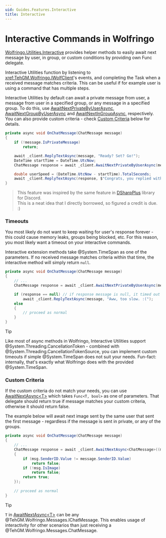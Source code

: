 ```yaml
---
uid: Guides.Features.Interactive
title: Interactive
---
```


# Interactive Commands in Wolfringo
[Wolfringo.Utilities.Interactive](https://www.nuget.org/packages/Wolfringo.Utilities.Interactive) provides helper methods to easily await next message by user, in group, or custom conditions by providing own Func delegate.

Interactive Utilities function by listening to <xref:TehGM.Wolfringo.IWolfClient>'s events, and completing the Task when a received message matches criteria. This can be useful if for example user is using a command that has multiple steps.

Interactive Utilities by default can await a private message from user, a message from user in a specified group, or any message in a specified group. To do this, use [AwaitNextPrivateByUserAsync](xref:TehGM.Wolfringo.InteractiveExtensions.AwaitNextPrivateByUserAsync(TehGM.Wolfringo.IWolfClient,System.UInt32,System.TimeSpan,System.Threading.CancellationToken)), [AwaitNextGroupByUserAsync](xref:TehGM.Wolfringo.InteractiveExtensions.AwaitNextGroupByUserAsync(TehGM.Wolfringo.IWolfClient,System.UInt32,System.UInt32,System.TimeSpan,System.Threading.CancellationToken)) and [AwaitNextInGroupAsync](xref:TehGM.Wolfringo.InteractiveExtensions.AwaitNextInGroupAsync(TehGM.Wolfringo.IWolfClient,System.UInt32,System.TimeSpan,System.Threading.CancellationToken)), respectively.  
You can also provide custom criteria - check [Custom Criteria](xref:Guides.Features.Interactive#custom-criteria) below for details.

```csharp
private async void OnChatMessage(ChatMessage message)
{
    if (!message.IsPrivateMessage) 
        return;

    await _client.ReplyTextAsync(message, "Ready? Set? Go!");
    DateTime startTime = DateTime.UtcNow;
    ChatMessage response = await _client.AwaitNextPrivateByUserAsync(message.SenderID.Value);

    double userSpeed = (DateTime.UtcNow - startTime).TotalSeconds;
    await _client.ReplyTextAsync(response, $"Congrats, you replied within {userSpeed}!");
}
```

> This feature was inspired by the same feature in [DSharpPlus](https://dsharpplus.github.io/articles/interactivity.html) library for Discord.  
> This is a neat idea that I directly borrowed, so figured a credit is due. :) 

### Timeouts
You most likely do not want to keep waiting for user's response forever - this could cause memory leaks, groups being blocked, etc. For this reason, you most likely want a timeout on your interactive commands.

Interactive extension methods take @System.TimeSpan as one of the parameters. If no received message matches criteria within that time, the interactive method will simply return `null`.

```csharp
private async void OnChatMessage(ChatMessage message)
{
    // ...
    ChatMessage response = await _client.AwaitNextPrivateByUserAsync(message.SenderID.Value);

    if (response == null) // if response message is null, it timed out
        await _client.ReplyTextAsync(message, "Aww, too slow. :(");
    else
    {
        // proceed as normal
    }
}
```

> [!TIP]
> Like most of async methods in Wolfringo, Interactive Utilities support @System.Threading.CancellationToken - combined with @System.Threading.CancellationTokenSource, you can implement custom timeouts if simple @System.TimeSpan does not suit your needs.
> Fun-fact: internally, that's exactly what Wolfringo does with the provided @System.TimeSpan.

### Custom Criteria
If the custom criteria do not match your needs, you can use [AwaitNextAsync&lt;T&gt;](xref:TehGM.Wolfringo.InteractiveExtensions.AwaitNextAsync``1(TehGM.Wolfringo.IWolfClient,System.Func{``0,System.Boolean},System.TimeSpan,System.Threading.CancellationToken)) which takes `Func<T, bool>` as one of parameters. That delegate should return true if message matches your custom criteria, otherwise it should return false.

The example below will await next image sent by the same user that sent the first message - regardless if the message is sent in private, or any of the groups.

```csharp
private async void OnChatMessage(ChatMessage message)
{
    // ...
    ChatMessage response = await _client.AwaitNextAsync<ChatMessage>((msg) =>
    {
        if (msg.SenderID.Value != message.SenderID.Value)
            return false;
        if (!msg.IsImage)
            return false;
        return true;
    });
    
    // proceed as normal
}
```

> [!TIP]
> `T` in [AwaitNextAsync&lt;T&gt;](xref:TehGM.Wolfringo.InteractiveExtensions.AwaitNextAsync``1(TehGM.Wolfringo.IWolfClient,System.Func{``0,System.Boolean},System.TimeSpan,System.Threading.CancellationToken)) can be any @TehGM.Wolfringo.Messages.IChatMessage. This enables usage of interactivity for other scenarios than just receiving a @TehGM.Wolfringo.Messages.ChatMessage.